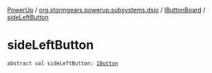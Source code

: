 [PowerUp](../../index.md) / [org.stormgears.powerup.subsystems.dsio](../index.md) / [IButtonBoard](index.md) / [sideLeftButton](./side-left-button.md)

# sideLeftButton

`abstract val sideLeftButton: `[`IButton`](../../org.stormgears.utils.dsio/-i-button/index.md)